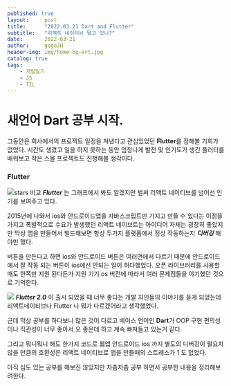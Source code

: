 ```yaml
---
published: true
layout:     post
title:      "2022.03.21 Dart and Flutter"
subtitle:   "리액트 네이티브 떨고 있니?"
date:       2022-03-21
author:     gogoJH
header-img: img/home-bg-art.jpg
catalog: true
tags:
    - 개발일기
    - JS
    - TIL
---
```

# 새언어 Dart 공부 시작.

그동안은 회사에서의 프로젝트 일정을 쳐낸다고 관심있었던 **Flutter**를 접해볼 
기회가 없었다.
시간도 생겼고 일을 하지 못하는 동안 엄청나게 발전 및 인기도가 생긴 플러터를 배워보고 작은 스몰 프로젝트도 진행해볼 생각이다.

### Flutter 
![stars 비교](https://ichi.pro/assets/images/max/724/0*g9h3ryw801Lx6Lzu)
***Flutter*** 는 그래프에서 봐도 알겠지만 벌써 리액트 네이티브를 넘어선 인기를 보여주고 있다.

2015년에 나와서 ios와 안드로이드앱을 자바스크립트만 가지고 만들 수 있다는 이점을 가지고 폭발적으로 수요가 발생했던 리액트 네이브트는 아이디어 자체는 굉장히 좋았지만 막상 앱을 만들어서 빌드해보면 항상 두가지 플랫폼에서 정상 작동하는지 ***디버깅*** 해야만 했다.

버튼을 만든다고 하면 ios와 안드로이드 버튼은 여러면에서 다르기 때문에 안드로이드에서  잘 작동 되는 버튼이 ios에선 안되는 일이 허다했었다. 오픈 라이브러리를 사용할 때도 한쪽만 지원 된다든가 지원 기기 os 버전에 따라서 여러 문제점들을 야기했던 것으로 기억한다.

![](https://encrypted-tbn0.gstatic.com/images?q=tbn:ANd9GcSmt5COK8kAoQFSW7exx1-LBfSXR0XFyCkZ-w&usqp=CAU)
***Flutter 2.0*** 이 출시 되었을 때 너무 좋다는 개발 지인들의 이야기를 듣게 되었는데 리액트네이티브나 Flutter 나 뭐가 다르겠어라고 생각했었다.

근데 막상 공부를 하다보니 많은 것이 다르고 베이스 언어인 **Dart**가 OOP 구현 편의성이나 직관성이 너무 좋아서 오 좋은데 하고 계속 빠져들고 있는거 같다.

그리고 뭐니뭐니 해도 한가지 코드로 웹앱 안드로이드 ios 까지 별도의 디버깅이 필요치 않을 만큼의 호환성은 리액트 네이티브로 앱을 만들때의 스트레스가 1 도 없었다.

아직 심도 있는 공부를 해보진 않았지만 차츰차츰 공부 하면서 공부한 내용을 정리해보려한다.
<!--stackedit_data:
eyJoaXN0b3J5IjpbLTI3NTQ0NzQ0OSwxMzExNjE3NDE3LC0xNT
c3NTExNjE2LDIwOTk4NjQ0NDIsLTIwNjI4NTU5NTUsMzAyOTg0
MzIsMTAwODA1NzY1Miw2NTQ2MjUwNjRdfQ==
-->